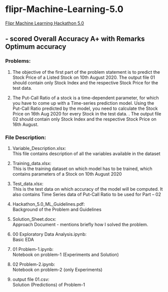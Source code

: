 # flipr-Machine-Learning-5.0
[Flipr Machine Learning Hackathon 5.0](https://flipr.ai/hackathon/)

## - scored Overall Accuracy A+ with Remarks Optimum accuracy


### Problems: 
1. The objective of the first part of the problem statement is to predict the Stock Price of a
Listed Stock on 10th August 2020. The output file 01 should contain only Stock Index and
the respective Stock Price for the test data.

2. The Put-Call Ratio of a stock is a time-dependent parameter, for which you have to come up
with a Time-series prediction model. Using the Put-Call Ratio predicted by the model, you
need to calculate the Stock Price on 16th Aug 2020 for every Stock in the test data. . The
output file 02 should contain only Stock Index and the respective Stock Price on 16th August.

### File Description:
1. Variable_Description.xlsx:<br>
   This file contains description of all the variables available in the dataset

2. Training_data.xlsx:<br>
   This is the training dataset on which model has to be trained, which contains parameters of a
   Stock on 10th August 2020

3. Test_data.xlsx:<br>
   This is the test data on which accuracy of the model will be computed. It also contains Time
   Series data of Put-Call Ratio to be used for Part – 02

4. Hackathon_5.0_ML_Guidelines.pdf:<br>
   Background of the Problem and Guidelines

5. Solution_Sheet.docx:<br>
   Approach Document - mentions briefly how I solved the problem.

6. 00 Exploratory Data Analysis.ipynb:<br>
   Basic EDA

7. 01 Problem-1.ipynb:<br>
   Notebook on problem-1 (Experiments and Solution)

8. 02 Problem-2.ipynb:<br>
   Notebook on problem-2 (only Experiments)

9. output file 01.csv:<br>
   Solution (Predictions) of Problem-1
